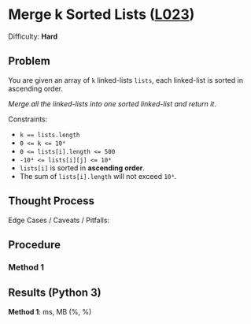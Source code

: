 # Merge k Sorted Lists ([L023](https://leetcode.com/problems/merge-k-sorted-lists/))
Difficulty: **Hard**

## Problem

You are given an array of `k` linked-lists `lists`, each linked-list is sorted in ascending order.

*Merge all the linked-lists into one sorted linked-list and return it*.

Constraints:
- `k == lists.length`
- `0 <= k <= 10⁴`
- `0 <= lists[i].length <= 500`
- `-10⁴ <= lists[i][j] <= 10⁴`
- `lists[i]` is sorted in **ascending order**.
- The sum of `lists[i].length` will not exceed `10⁴`.

## Thought Process

Edge Cases / Caveats / Pitfalls:

## Procedure

### Method 1

## Results (Python 3)

**Method 1**:  ms, MB (%, %)
